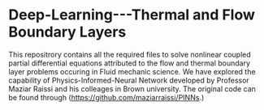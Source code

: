 # Deep-Learning---Thermal and Flow Boundary Layers
This repositrory contains all the required files to solve nonlinear coupled partial differential equations attributed to the flow and thermal boundary layer problems occuring in Fluid mechanic science. We have explored the capability of Physics-Informed-Neural Network developed by Professor Maziar Raissi and his colleages in Brown university. The original code can be found through (https://github.com/maziarraissi/PINNs.) 
